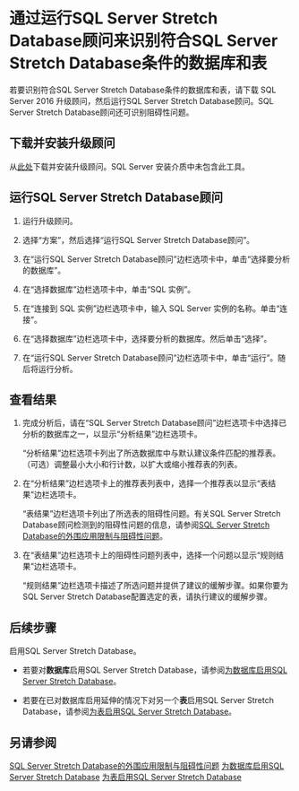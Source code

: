 <properties pageTitle="通过运行SQL Server Stretch Database顾问来识别符合SQL Server Stretch Database条件的数据库和表 | Azure"
	description="了解如何识别符合SQL Server Stretch Database条件的数据库和表。"
	services="sql-server-stretch-database"
	documentationCenter=""
	authors="douglasl"
	manager="jhubbard"
	editor="monicar"/>

<tags
	ms.service="sql-server-stretch-database"
	ms.workload="data-management"
	ms.tgt_pltfrm="na"
	ms.devlang="na"
	ms.topic="article"
	ms.date="06/14/2016"
	wacn.date="01/03/2017"
	ms.author="douglasl"/>

# 通过运行SQL Server Stretch Database顾问来识别符合SQL Server Stretch Database条件的数据库和表

若要识别符合SQL Server Stretch Database条件的数据库和表，请下载 SQL Server 2016 升级顾问，然后运行SQL Server Stretch Database顾问。SQL Server Stretch Database顾问还可识别阻碍性问题。

## 下载并安装升级顾问
从[此处](http://go.microsoft.com/fwlink/?LinkID=613421)下载并安装升级顾问。SQL Server 安装介质中未包含此工具。

## 运行SQL Server Stretch Database顾问

1.  运行升级顾问。

2.  选择“方案”，然后选择“运行SQL Server Stretch Database顾问”。

3.  在“运行SQL Server Stretch Database顾问”边栏选项卡中，单击“选择要分析的数据库”。

4.  在“选择数据库”边栏选项卡中，单击“SQL 实例”。

5.  在“连接到 SQL 实例”边栏选项卡中，输入 SQL Server 实例的名称。单击“连接”。

6.  在“选择数据库”边栏选项卡中，选择要分析的数据库。然后单击“选择”。

7.  在“运行SQL Server Stretch Database顾问”边栏选项卡中，单击“运行”。随后将运行分析。

## 查看结果

1.  完成分析后，请在“SQL Server Stretch Database顾问”边栏选项卡中选择已分析的数据库之一，以显示“分析结果”边栏选项卡。

    “分析结果”边栏选项卡列出了所选数据库中与默认建议条件匹配的推荐表。（可选）调整最小大小和行计数，以扩大或缩小推荐表的列表。

2.  在“分析结果”边栏选项卡上的推荐表列表中，选择一个推荐表以显示“表结果”边栏选项卡。

    “表结果”边栏选项卡列出了所选表的阻碍性问题。有关SQL Server Stretch Database顾问检测到的阻碍性问题的信息，请参阅[SQL Server Stretch Database的外围应用限制与阻碍性问题](/documentation/articles/sql-server-stretch-database-limitations/)。

3.  在“表结果”边栏选项卡上的阻碍性问题列表中，选择一个问题以显示“规则结果”边栏选项卡。

    “规则结果”边栏选项卡描述了所选问题并提供了建议的缓解步骤。如果你要为SQL Server Stretch Database配置选定的表，请执行建议的缓解步骤。

## 后续步骤
启用SQL Server Stretch Database。

-   若要对**数据库**启用SQL Server Stretch Database，请参阅[为数据库启用SQL Server Stretch Database](/documentation/articles/sql-server-stretch-database-enable-database/)。

-   若要在已对数据库启用延伸的情况下对另一个**表**启用SQL Server Stretch Database，请参阅[为表启用SQL Server Stretch Database](/documentation/articles/sql-server-stretch-database-enable-table/)。

## 另请参阅
[SQL Server Stretch Database的外围应用限制与阻碍性问题](/documentation/articles/sql-server-stretch-database-limitations/)
[为数据库启用SQL Server Stretch Database](/documentation/articles/sql-server-stretch-database-enable-database/)
[为表启用SQL Server Stretch Database](/documentation/articles/sql-server-stretch-database-enable-table/)

<!---HONumber=Mooncake_Quality_Review_1230_2016-->